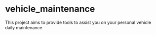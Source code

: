 # vehicle_maintenance
This project aims to provide tools to assist you on your personal vehicle daily maintenance 
